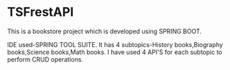 # TSFrestAPI
This is a bookstore project which is developed using SPRING BOOT.


IDE used-SPRING TOOL SUITE.
It has 4 subtopics-History books,Biography books,Science books,Math books.
I have used 4 API'S for each subtopic to perform CRUD operations.
